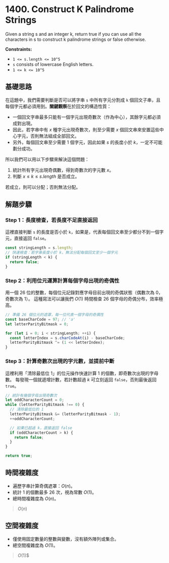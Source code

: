 # 1400. Construct K Palindrome Strings

Given a string s and an integer k, return true if you can use all the characters in s to construct k palindrome strings or false otherwise.

**Constraints:**

- `1 <= s.length <= 10^5`
- `s` consists of lowercase English letters.
- `1 <= k <= 10^5`

## 基礎思路

在這題中，我們需要判斷是否可以將字串 `s` 中所有字元分割成 `k` 個回文子串，且每個字元都必須用到。**關鍵觀察**在於回文的構造性質：

- 一個回文字串最多只能有一個字元出現奇數次（作為中心），其餘字元都必須成對出現。
- 因此，若字串中有 $x$ 種字元出現奇數次，則至少需要 $x$ 個回文串來安置這些中心字元，否則無法組成全部回文。
- 另外，每個回文串至少需要 1 個字元，因此如果 $s$ 的長度小於 $k$，一定不可能劃分成功。

所以我們可以用以下步驟來解決這個問題：

1. 統計所有字元出現奇偶數，得到奇數次的字元數 $x$。
2. 判斷 $x \leq k \leq s.length$ 是否成立。

若成立，則可以分配；否則無法分配。

## 解題步驟

### Step 1：長度檢查，若長度不足直接返回

這裡直接判斷 `s` 的長度是否小於 `k`，如果是，代表每個回文串至少都分不到一個字元，直接返回 `false`。

```typescript
const stringLength = s.length;
// 快速檢查：若字串長度小於 k，無法分配每個回文至少一個字元
if (stringLength < k) {
  return false;
}
```

### Step 2：利用位元運算計算每個字母出現的奇偶性

用一個 26 位的整數，每個位元記錄對應字母目前出現的奇偶狀態（偶數次為 0，奇數次為 1）。
這種寫法可以讓我們 $O(1)$ 時間檢查 26 個字母的奇偶分布，效率極高。

```typescript
// 準備 26 個位元的遮罩，每一位代表一個字母的奇偶性
const baseCharCode = 97; // 'a'
let letterParityBitmask = 0;

for (let i = 0; i < stringLength; ++i) {
  const letterIndex = s.charCodeAt(i) - baseCharCode;
  letterParityBitmask ^= (1 << letterIndex);
}
```

### Step 3：計算奇數次出現的字元數，並提前中斷

這裡利用「清除最低位 1」的位元操作快速計算 1 的個數，即奇數次出現的字母數。
每發現一個就遞增計數，若計數超過 $k$ 可立刻返回 `false`，否則最後返回 `true`。

```typescript
// 統計有幾個字母出現奇數次
let oddCharacterCount = 0;
while (letterParityBitmask !== 0) {
  // 清除最低位的 1
  letterParityBitmask &= (letterParityBitmask - 1);
  ++oddCharacterCount;

  // 如果已超過 k，直接返回 false
  if (oddCharacterCount > k) {
    return false;
  }
}

return true;
```

## 時間複雜度

- 遍歷字串計算奇偶遮罩：$O(n)$。
- 統計 1 的個數最多 26 次，視為常數 $O(1)$。
- 總時間複雜度為 $O(n)$。

> $O(n)$

## 空間複雜度

- 僅使用固定數量的整數與變數，沒有額外陣列或集合。
- 總空間複雜度為 $O(1)$。

> $O(1)$$

